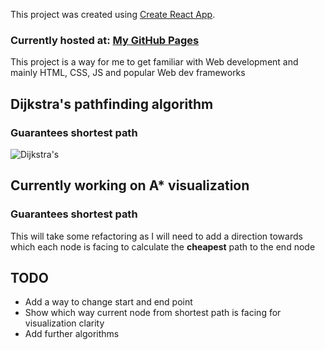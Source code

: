 This project was created using [Create React App](https://github.com/facebook/create-react-app).

### Currently hosted at: [My GitHub Pages](https://stpetar.github.io/pathfinding-visualizer/)

This project is a way for me to get familiar with Web development and mainly HTML, CSS, JS and popular Web dev frameworks



## Dijkstra's pathfinding algorithm
### Guarantees shortest path
![Dijkstra's](https://media3.giphy.com/media/osFeFxcbMQiwPuTs5f/giphy.gif)



## Currently working on A* visualization
### Guarantees shortest path
This will take some refactoring as I will need to add a direction towards which each node is facing to calculate the **cheapest** path to the end node

## TODO
* Add a way to change start and end point
* Show which way current node from shortest path is facing for visualization clarity
* Add further algorithms

